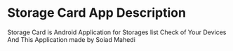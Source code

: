# Storage Card App Description
Storage Card is Android Application for Storages list Check 
of Your Devices And This Application made by Soiad Mahedi
